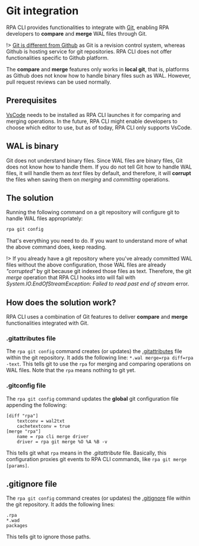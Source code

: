 # Git integration
RPA CLI provides functionalities to integrate with [Git](https://git-scm.com/), enabling RPA developers to **compare** and **merge** WAL files through Git.

!> [Git is different from Github](https://stackoverflow.com/a/13321586/1830639) as Git is a revision control system, whereas Github is hosting service for git repositories. RPA CLI does not offer functionalities specific to Github platform.

The **compare** and **merge** features only works in **local git**, that is, platforms as Github does not know how to handle binary files such as WAL. However, pull request reviews can be used normally.

## Prerequisites
[VsCode](https://code.visualstudio.com/) needs to be installed as RPA CLI launches it for comparing and merging operations. In the future, RPA CLI might enable developers to choose which editor to use, but as of today, RPA CLI only supports VsCode.

## WAL is binary
Git does not understand binary files. Since WAL files are binary files, Git does not know how to handle them. If you do not tell Git how to handle WAL files, it will handle them as *text* files by default, and therefore, it will **corrupt** the files when saving them on *merging* and *committing* operations.

## The solution
Running the following command on a git repository will configure git to handle WAL files appropriately:

```bash
rpa git config
```

That's everything you need to do. If you want to understand more of what the above command does, keep reading.

!> If you already have a git repository where you've already committed WAL files without the above configuration, those WAL files are already *"corrupted"* by git because git indexed those files as text. Therefore, the git *merge* operation that RPA CLI hooks into will fail with *System.IO.EndOfStreamException: Failed to read past end of stream* error.

## How does the solution work?
RPA CLI uses a combination of Git features to deliver **compare** and **merge** functionalities integrated with Git.

### .gitattributes file
The `rpa git config` command creates (or updates) the [.gitattributes](https://www.git-scm.com/docs/gitattributes) file within the git repository. It adds the following line: `*.wal merge=rpa diff=rpa -text`. This tells git to use the `rpa` for merging and comparing operations on WAL files. Note that the `rpa` means nothing to git yet.

### .gitconfig file
The `rpa git config` command updates the **global** git configuration file appending the following:

```
[diff "rpa"]
	textconv = wal2txt
	cachetextconv = true
[merge "rpa"]
	name = rpa cli merge driver
	driver = rpa git merge %O %A %B -v
```

This tells git what `rpa` means in the *.gitattribute* file. Basically, this configuration proxies git events to RPA CLI commands, like `rpa git merge [params]`.

## .gitignore file
The `rpa git config` command creates (or updates) the [.gitignore](https://www.git-scm.com/docs/gitignore) file within the git repository. It adds the following lines:

```
.rpa
*.wad
packages
```

This tells git to ignore those paths.